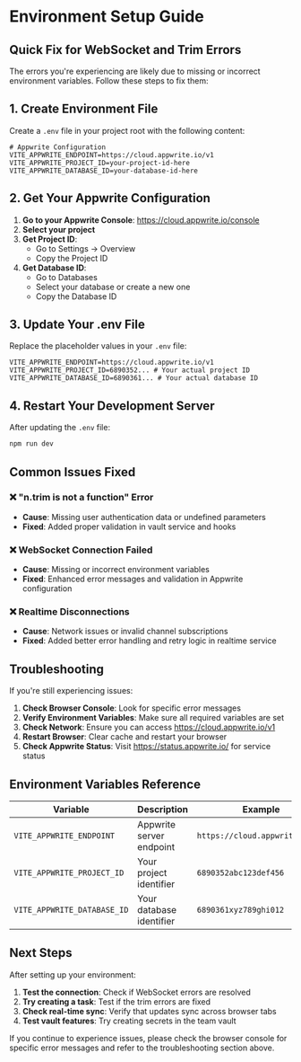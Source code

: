 # Environment Setup Guide

## Quick Fix for WebSocket and Trim Errors

The errors you're experiencing are likely due to missing or incorrect environment variables. Follow these steps to fix them:

## 1. Create Environment File

Create a `.env` file in your project root with the following content:

```env
# Appwrite Configuration
VITE_APPWRITE_ENDPOINT=https://cloud.appwrite.io/v1
VITE_APPWRITE_PROJECT_ID=your-project-id-here
VITE_APPWRITE_DATABASE_ID=your-database-id-here
```

## 2. Get Your Appwrite Configuration

1. **Go to your Appwrite Console**: https://cloud.appwrite.io/console
2. **Select your project**
3. **Get Project ID**: 
   - Go to Settings → Overview
   - Copy the Project ID
4. **Get Database ID**:
   - Go to Databases
   - Select your database or create a new one
   - Copy the Database ID

## 3. Update Your .env File

Replace the placeholder values in your `.env` file:

```env
VITE_APPWRITE_ENDPOINT=https://cloud.appwrite.io/v1
VITE_APPWRITE_PROJECT_ID=6890352... # Your actual project ID
VITE_APPWRITE_DATABASE_ID=6890361... # Your actual database ID
```

## 4. Restart Your Development Server

After updating the `.env` file:

```bash
npm run dev
```

## Common Issues Fixed

### ❌ "n.trim is not a function" Error
- **Cause**: Missing user authentication data or undefined parameters
- **Fixed**: Added proper validation in vault service and hooks

### ❌ WebSocket Connection Failed
- **Cause**: Missing or incorrect environment variables
- **Fixed**: Enhanced error messages and validation in Appwrite configuration

### ❌ Realtime Disconnections
- **Cause**: Network issues or invalid channel subscriptions
- **Fixed**: Added better error handling and retry logic in realtime service

## Troubleshooting

If you're still experiencing issues:

1. **Check Browser Console**: Look for specific error messages
2. **Verify Environment Variables**: Make sure all required variables are set
3. **Check Network**: Ensure you can access https://cloud.appwrite.io/v1
4. **Restart Browser**: Clear cache and restart your browser
5. **Check Appwrite Status**: Visit https://status.appwrite.io/ for service status

## Environment Variables Reference

| Variable | Description | Example |
|----------|-------------|---------|
| `VITE_APPWRITE_ENDPOINT` | Appwrite server endpoint | `https://cloud.appwrite.io/v1` |
| `VITE_APPWRITE_PROJECT_ID` | Your project identifier | `6890352abc123def456` |
| `VITE_APPWRITE_DATABASE_ID` | Your database identifier | `6890361xyz789ghi012` |

## Next Steps

After setting up your environment:

1. **Test the connection**: Check if WebSocket errors are resolved
2. **Try creating a task**: Test if the trim errors are fixed
3. **Check real-time sync**: Verify that updates sync across browser tabs
4. **Test vault features**: Try creating secrets in the team vault

If you continue to experience issues, please check the browser console for specific error messages and refer to the troubleshooting section above.


